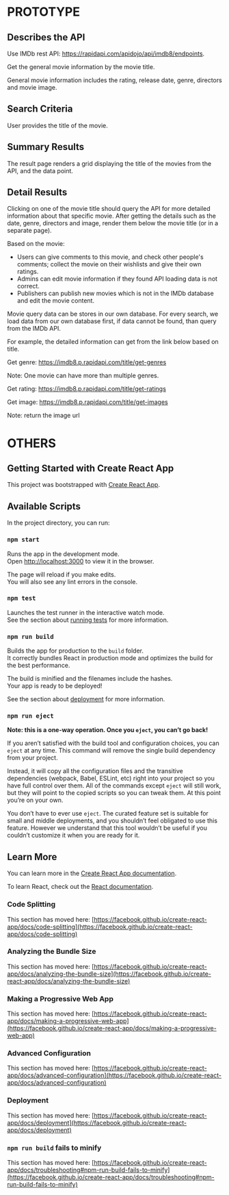 # PROTOTYPE

## Describes the API

Use IMDb rest API: https://rapidapi.com/apidojo/api/imdb8/endpoints.

Get the general movie information by the movie title.

General movie information includes the rating, release date, genre, directors and movie image.

## Search Criteria

User provides the title of the movie. 

## Summary Results

The result page renders a grid displaying the title of the movies from the API, and the data point.

## Detail Results

Clicking on one of the movie title should query the API for more detailed information about that specific movie.
After getting the details such as the date, genre, directors and image, render them below the movie title (or in a separate page).

Based on the movie: 
- Users can give comments to this movie, and check other people's comments; collect the movie on their wishlists and give their own ratings.
- Admins can edit movie information if they found API loading data is not correct. 
- Publishers can publish new movies which is not in the IMDb database and edit the movie content.

Movie query data can be stores in our own database. For every search, we load data from our own database first, if data cannot be found, than query from the IMDb API.

For example, the detailed information can get from the link below based on title.

Get genre: https://imdb8.p.rapidapi.com/title/get-genres

Note: One movie can have more than multiple genres.

Get rating: https://imdb8.p.rapidapi.com/title/get-ratings

Get image: https://imdb8.p.rapidapi.com/title/get-images

Note: return the image url 



# OTHERS 
## Getting Started with Create React App

This project was bootstrapped with [Create React App](https://github.com/facebook/create-react-app).

## Available Scripts

In the project directory, you can run:

### `npm start`

Runs the app in the development mode.\
Open [http://localhost:3000](http://localhost:3000) to view it in the browser.

The page will reload if you make edits.\
You will also see any lint errors in the console.

### `npm test`

Launches the test runner in the interactive watch mode.\
See the section about [running tests](https://facebook.github.io/create-react-app/docs/running-tests) for more information.

### `npm run build`

Builds the app for production to the `build` folder.\
It correctly bundles React in production mode and optimizes the build for the best performance.

The build is minified and the filenames include the hashes.\
Your app is ready to be deployed!

See the section about [deployment](https://facebook.github.io/create-react-app/docs/deployment) for more information.

### `npm run eject`

**Note: this is a one-way operation. Once you `eject`, you can’t go back!**

If you aren’t satisfied with the build tool and configuration choices, you can `eject` at any time. This command will remove the single build dependency from your project.

Instead, it will copy all the configuration files and the transitive dependencies (webpack, Babel, ESLint, etc) right into your project so you have full control over them. All of the commands except `eject` will still work, but they will point to the copied scripts so you can tweak them. At this point you’re on your own.

You don’t have to ever use `eject`. The curated feature set is suitable for small and middle deployments, and you shouldn’t feel obligated to use this feature. However we understand that this tool wouldn’t be useful if you couldn’t customize it when you are ready for it.

## Learn More

You can learn more in the [Create React App documentation](https://facebook.github.io/create-react-app/docs/getting-started).

To learn React, check out the [React documentation](https://reactjs.org/).

### Code Splitting

This section has moved here: [https://facebook.github.io/create-react-app/docs/code-splitting](https://facebook.github.io/create-react-app/docs/code-splitting)

### Analyzing the Bundle Size

This section has moved here: [https://facebook.github.io/create-react-app/docs/analyzing-the-bundle-size](https://facebook.github.io/create-react-app/docs/analyzing-the-bundle-size)

### Making a Progressive Web App

This section has moved here: [https://facebook.github.io/create-react-app/docs/making-a-progressive-web-app](https://facebook.github.io/create-react-app/docs/making-a-progressive-web-app)

### Advanced Configuration

This section has moved here: [https://facebook.github.io/create-react-app/docs/advanced-configuration](https://facebook.github.io/create-react-app/docs/advanced-configuration)

### Deployment

This section has moved here: [https://facebook.github.io/create-react-app/docs/deployment](https://facebook.github.io/create-react-app/docs/deployment)

### `npm run build` fails to minify

This section has moved here: [https://facebook.github.io/create-react-app/docs/troubleshooting#npm-run-build-fails-to-minify](https://facebook.github.io/create-react-app/docs/troubleshooting#npm-run-build-fails-to-minify)
